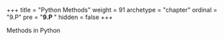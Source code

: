 +++
title = "Python Methods"
weight = 91
archetype = "chapter"
ordinal = "9.P"
pre = "<b>9.P </b>"
hidden = false
+++


Methods in Python
